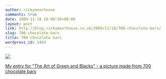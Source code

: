 ```yaml
---
author: rickymoorhouse
comments: true
date: 2009-11-18 16:09:56+00:00
layout: post
link: http://blog.rickymoorhouse.co.uk/2009/11/18/700-chocolate-bars/
slug: 700-chocolate-bars
title: 700 chocolate bars
wordpress_id: 1403
---
```


[![](http://rickymoorhouse.files.wordpress.com/2009/11/green_and_black1.png?w=300)](http://rickymoorhouse.files.wordpress.com/2009/11/green_and_black1.png)

[My entry for "The Art of Green and Blacks" - a picture made from 700 chocolate bars](http://www.theartofgreenandblacks.com/?artworkId=292)

     
